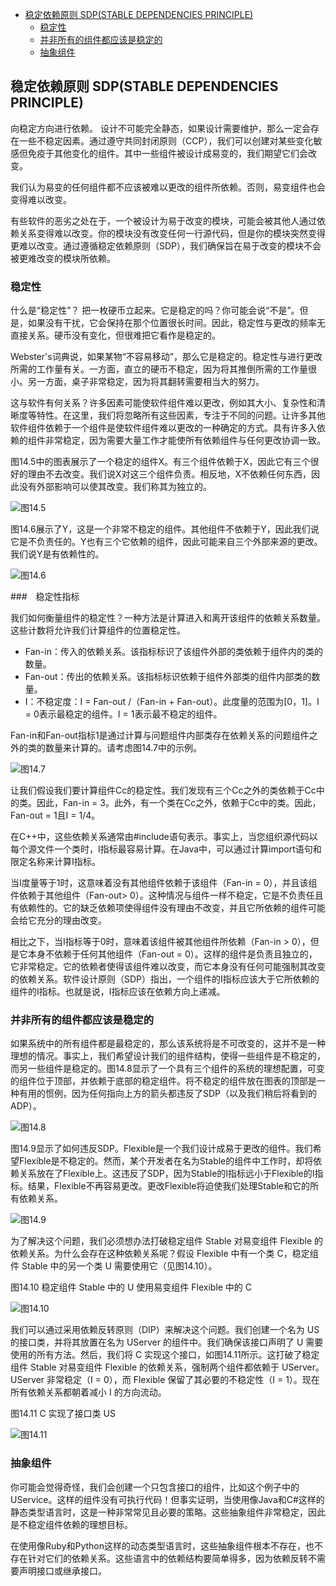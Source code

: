 - [稳定依赖原则 SDP(STABLE DEPENDENCIES PRINCIPLE)](#稳定依赖原则-sdpstable-dependencies-principle)
  - [稳定性](#稳定性)
  - [并非所有的组件都应该是稳定的](#并非所有的组件都应该是稳定的)
  - [抽象组件](#抽象组件)

## 稳定依赖原则 SDP(STABLE DEPENDENCIES PRINCIPLE)

向稳定方向进行依赖。
设计不可能完全静态，如果设计需要维护，那么一定会存在一些不稳定因素。通过遵守共同封闭原则（CCP），我们可以创建对某些变化敏感但免疫于其他变化的组件。其中一些组件被设计成易变的，我们期望它们会改变。

我们认为易变的任何组件都不应该被难以更改的组件所依赖。否则，易变组件也会变得难以改变。

有些软件的恶劣之处在于，一个被设计为易于改变的模块，可能会被其他人通过依赖关系变得难以改变。你的模块没有改变任何一行源代码，但是你的模块突然变得更难以改变。通过遵循稳定依赖原则（SDP），我们确保旨在易于改变的模块不会被更难改变的模块所依赖。

### 稳定性

什么是“稳定性”？ 把一枚硬币立起来。它是稳定的吗？你可能会说“不是”。但是，如果没有干扰，它会保持在那个位置很长时间。因此，稳定性与更改的频率无直接关系。硬币没有变化，但很难把它看作是稳定的。

Webster's词典说，如果某物“不容易移动”，那么它是稳定的。稳定性与进行更改所需的工作量有关。一方面，直立的硬币不稳定，因为将其推倒所需的工作量很小。另一方面，桌子非常稳定，因为将其翻转需要相当大的努力。

这与软件有何关系？许多因素可能使软件组件难以更改，例如其大小、复杂性和清晰度等特性。在这里，我们将忽略所有这些因素，专注于不同的问题。让许多其他软件组件依赖于一个组件是使软件组件难以更改的一种确定的方式。具有许多入依赖的组件非常稳定，因为需要大量工作才能使所有依赖组件与任何更改协调一致。

图14.5中的图表展示了一个稳定的组件X。有三个组件依赖于X，因此它有三个很好的理由不去改变。我们说X对这三个组件负责。相反地，X不依赖任何东西，因此没有外部影响可以使其改变。我们称其为独立的。

![图14.5](./static/14.5.png)

图14.6展示了Y，这是一个非常不稳定的组件。其他组件不依赖于Y，因此我们说它是不负责任的。Y也有三个它依赖的组件，因此可能来自三个外部来源的更改。我们说Y是有依赖性的。

![图14.6](./static/14.6.png)

###　稳定性指标

我们如何衡量组件的稳定性？一种方法是计算进入和离开该组件的依赖关系数量。这些计数将允许我们计算组件的位置稳定性。

+ Fan-in：传入的依赖关系。该指标标识了该组件外部的类依赖于组件内的类的数量。
+ Fan-out：传出的依赖关系。该指标标识依赖于组件外部类的组件内部类的数量。
+ I：不稳定度：I = Fan-out /（Fan-in + Fan-out）。此度量的范围为[0，1]。I = 0表示最稳定的组件。I = 1表示最不稳定的组件。

Fan-in和Fan-out指标1是通过计算与问题组件内部类存在依赖关系的问题组件之外的类的数量来计算的。请考虑图14.7中的示例。

![图14.7](./static/14.7.png)

让我们假设我们要计算组件Cc的稳定性。我们发现有三个Cc之外的类依赖于Cc中的类。因此，Fan-in = 3。此外，有一个类在Cc之外，依赖于Cc中的类。因此，Fan-out = 1且I = 1/4。

在C++中，这些依赖关系通常由#include语句表示。事实上，当您组织源代码以每个源文件一个类时，I指标最容易计算。在Java中，可以通过计算import语句和限定名称来计算I指标。

当I度量等于1时，这意味着没有其他组件依赖于该组件（Fan-in = 0），并且该组件依赖于其他组件（Fan-out> 0）。这种情况与组件一样不稳定，它是不负责任且有依赖性的。它的缺乏依赖项使得组件没有理由不改变，并且它所依赖的组件可能会给它充分的理由改变。

相比之下，当I指标等于0时，意味着该组件被其他组件所依赖（Fan-in > 0），但是它本身不依赖于任何其他组件（Fan-out = 0）。这样的组件是负责且独立的，它非常稳定。它的依赖者使得该组件难以改变，而它本身没有任何可能强制其改变的依赖关系。软件设计原则（SDP）指出，一个组件的I指标应该大于它所依赖的组件的I指标。也就是说，I指标应该在依赖方向上递减。

### 并非所有的组件都应该是稳定的

如果系统中的所有组件都是最稳定的，那么该系统将是不可改变的，这并不是一种理想的情况。事实上，我们希望设计我们的组件结构，使得一些组件是不稳定的，而另一些组件是稳定的。图14.8显示了一个具有三个组件的系统的理想配置，可变的组件位于顶部，并依赖于底部的稳定组件。将不稳定的组件放在图表的顶部是一种有用的惯例，因为任何指向上方的箭头都违反了SDP（以及我们稍后将看到的ADP）。

![图14.8](./static/14.8.png)

图14.9显示了如何违反SDP。Flexible是一个我们设计成易于更改的组件。我们希望Flexible是不稳定的。然而，某个开发者在名为Stable的组件中工作时，却将依赖关系放在了Flexible上。这违反了SDP，因为Stable的I指标远小于Flexible的I指标。结果，Flexible不再容易更改。更改Flexible将迫使我们处理Stable和它的所有依赖关系。

![图14.9](./static/14.9.png)

为了解决这个问题，我们必须想办法打破稳定组件 Stable 对易变组件 Flexible 的依赖关系。为什么会存在这种依赖关系呢？假设 Flexible 中有一个类 C，稳定组件 Stable 中的另一个类 U 需要使用它（见图14.10）。

图14.10 稳定组件 Stable 中的 U 使用易变组件 Flexible 中的 C

![图14.10](./static/14.10.png)

我们可以通过采用依赖反转原则（DIP）来解决这个问题。我们创建一个名为 US 的接口类，并将其放置在名为 UServer 的组件中。我们确保该接口声明了 U 需要使用的所有方法。然后，我们将 C 实现这个接口，如图14.11所示。这打破了稳定组件 Stable 对易变组件 Flexible 的依赖关系，强制两个组件都依赖于 UServer。UServer 非常稳定（I = 0），而 Flexible 保留了其必要的不稳定性（I = 1）。现在所有依赖关系都朝着减小 I 的方向流动。

图14.11 C 实现了接口类 US

![图14.11](./static/14.11.png)

### 抽象组件

你可能会觉得奇怪，我们会创建一个只包含接口的组件，比如这个例子中的UService。这样的组件没有可执行代码！但事实证明，当使用像Java和C#这样的静态类型语言时，这是一种非常常见且必要的策略。这些抽象组件非常稳定，因此是不稳定组件依赖的理想目标。

在使用像Ruby和Python这样的动态类型语言时，这些抽象组件根本不存在，也不存在针对它们的依赖关系。这些语言中的依赖结构要简单得多，因为依赖反转不需要声明接口或继承接口。